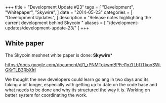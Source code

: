 +++
title = "Development Update #23"
tags = [
    "Development",
    "Whitepaper",
    "Skywire",
]
date = "2014-05-23"
categories = [
    "Development Updates",
]
description = "Release notes highlighting the current development behind Skycoin  "
aliases = [
	"/development-updates/development-update-23/"
]
+++

## White paper

The Skycoin meshnet white paper is done: **Skywire***

https://docs.google.com/document/d/1_rPNMTokwmBPFel1pZfLbTtTkooSWtGKrTLB3RbXIrI

We thought the new developers could learn golang in two days and its taking a bit longer, especially with getting up to date on the code base and what needs to be done and why its structured the way it is. Working on better system for coordinating the work.
